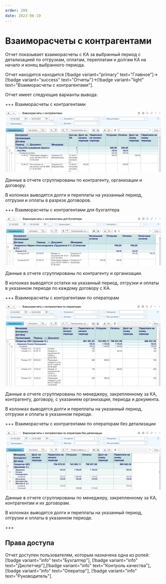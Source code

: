 ```yaml
---
order: 289
date: 2023-06-19
---
```

# Взаиморасчеты с контрагентами

Отчет показывает взаиморасчеты с КА за выбранный период с детализацией по отгрузкам, оплатам, переплатам и долгам КА на начало и конец выбранного периода.

Отчет находится находится [!badge variant="primary" text="Главное"]->[!badge variant="success" text="Отчеты"]->[!badge variant="light" text="Взаиморасчеты с контрагентами"].

Отчет имеет следующие варианты вывода:

+++ Взаиморасчеты с контрагентами

![](/images/Отчет_взаиморасчеты_с_ка.jpg)

Данные в отчете сгруппированы по контрагенту, организации и договору. 

В колонках выводятся долги и переплаты на указанный период, отгрузки и оплаты в разрезе договоров.

+++ Взаиморасчеты с контрагентами для бухгалтера

![](/images/Отчет_взаиморасчеты_с_ка_для_бух.jpg)

Данные в отчете сгруппированы по контрагенту и организации.

В колонках выводятся остатки на указанный период, отгрузки и оплаты в указанном периоде по каждому договору с КА.

+++ Взаиморасчеты с контрагентами по операторам

![](/images/Отчет_взаиморасчеты_с_ка_по_операторам.jpg)

Данные в отчете сгруппированы по менеджеру, закрепленному за КА, контрагенту, договору, с указанием организации, периода и документа. 

В колонках выводятся долги и переплаты  на указанный период, отгрузки и оплаты в указанном периоде.

+++ Взаиморасчеты с контрагентами по операторам без детализации

![](/images/Отчет_взаиморасчеты_с_ка_по_операторам_без_детализ.jpg)


Данные в отчете сгруппированы по менеджеру, закрепленному за КА, контрагентам и их договорам. 

В колонках выводятся долги и переплаты на указанный период, отгрузки и оплаты в указанном периоде.

+++

## Права доступа

Отчет доступен пользователям, которым назначена одна из ролей: [!badge variant="info" text="Бухгалтер"], [!badge variant="info" text="Диспетчер"],[!badge variant="info" text="Контроль качества"], [!badge variant="info" text="Оператор"], [!badge variant="info" text="Руководитель"].
